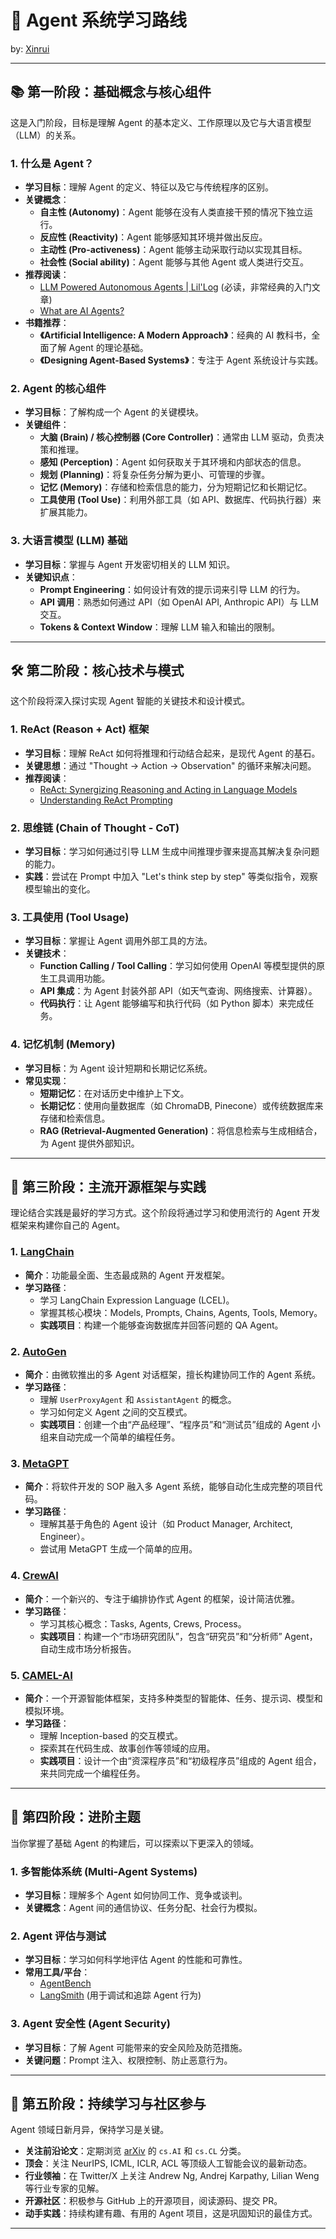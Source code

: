 # 🤖 Agent 系统学习路线

by: 
[Xinrui](https://github.com/xinrui-z.com)

---

## 📚 第一阶段：基础概念与核心组件

这是入门阶段，目标是理解 Agent 的基本定义、工作原理以及它与大语言模型（LLM）的关系。

### 1. 什么是 Agent？
- **学习目标**：理解 Agent 的定义、特征以及它与传统程序的区别。
- **关键概念**：
  - **自主性 (Autonomy)**：Agent 能够在没有人类直接干预的情况下独立运行。
  - **反应性 (Reactivity)**：Agent 能够感知其环境并做出反应。
  - **主动性 (Pro-activeness)**：Agent 能够主动采取行动以实现其目标。
  - **社会性 (Social ability)**：Agent 能够与其他 Agent 或人类进行交互。
- **推荐阅读**：
  - [LLM Powered Autonomous Agents | Lil'Log](https://lilianweng.github.io/posts/2023-06-23-agent/) (必读，非常经典的入门文章)
  - [What are AI Agents?](https://www.ibm.com/topics/ai-agents)
- **书籍推荐**：
  - **《Artificial Intelligence: A Modern Approach》**：经典的 AI 教科书，全面了解 Agent 的理论基础。
  - **《Designing Agent-Based Systems》**：专注于 Agent 系统设计与实践。

### 2. Agent 的核心组件
- **学习目标**：了解构成一个 Agent 的关键模块。
- **关键组件**：
  - **大脑 (Brain) / 核心控制器 (Core Controller)**：通常由 LLM 驱动，负责决策和推理。
  - **感知 (Perception)**：Agent 如何获取关于其环境和内部状态的信息。
  - **规划 (Planning)**：将复杂任务分解为更小、可管理的步骤。
  - **记忆 (Memory)**：存储和检索信息的能力，分为短期记忆和长期记忆。
  - **工具使用 (Tool Use)**：利用外部工具（如 API、数据库、代码执行器）来扩展其能力。

### 3. 大语言模型 (LLM) 基础
- **学习目标**：掌握与 Agent 开发密切相关的 LLM 知识。
- **关键知识点**：
  - **Prompt Engineering**：如何设计有效的提示词来引导 LLM 的行为。
  - **API 调用**：熟悉如何通过 API（如 OpenAI API, Anthropic API）与 LLM 交互。
  - **Tokens & Context Window**：理解 LLM 输入和输出的限制。

---

## 🛠️ 第二阶段：核心技术与模式

这个阶段将深入探讨实现 Agent 智能的关键技术和设计模式。

### 1. ReAct (Reason + Act) 框架
- **学习目标**：理解 ReAct 如何将推理和行动结合起来，是现代 Agent 的基石。
- **关键思想**：通过 "Thought -> Action -> Observation" 的循环来解决问题。
- **推荐阅读**：
  - [ReAct: Synergizing Reasoning and Acting in Language Models](https://arxiv.org/abs/2210.03629)
  - [Understanding ReAct Prompting](https://www.promptingguide.ai/techniques/react)

### 2. 思维链 (Chain of Thought - CoT)
- **学习目标**：学习如何通过引导 LLM 生成中间推理步骤来提高其解决复杂问题的能力。
- **实践**：尝试在 Prompt 中加入 "Let's think step by step" 等类似指令，观察模型输出的变化。

### 3. 工具使用 (Tool Usage)
- **学习目标**：掌握让 Agent 调用外部工具的方法。
- **关键技术**：
  - **Function Calling / Tool Calling**：学习如何使用 OpenAI 等模型提供的原生工具调用功能。
  - **API 集成**：为 Agent 封装外部 API（如天气查询、网络搜索、计算器）。
  - **代码执行**：让 Agent 能够编写和执行代码（如 Python 脚本）来完成任务。

### 4. 记忆机制 (Memory)
- **学习目标**：为 Agent 设计短期和长期记忆系统。
- **常见实现**：
  - **短期记忆**：在对话历史中维护上下文。
  - **长期记忆**：使用向量数据库（如 ChromaDB, Pinecone）或传统数据库来存储和检索信息。
  - **RAG (Retrieval-Augmented Generation)**：将信息检索与生成相结合，为 Agent 提供外部知识。

---

## 🚀 第三阶段：主流开源框架与实践

理论结合实践是最好的学习方式。这个阶段将通过学习和使用流行的 Agent 开发框架来构建你自己的 Agent。

### 1. [LangChain](https://github.com/langchain-ai/langchain)
- **简介**：功能最全面、生态最成熟的 Agent 开发框架。
- **学习路径**：
  - 学习 LangChain Expression Language (LCEL)。
  - 掌握其核心模块：Models, Prompts, Chains, Agents, Tools, Memory。
  - **实践项目**：构建一个能够查询数据库并回答问题的 QA Agent。

### 2. [AutoGen](https://github.com/microsoft/autogen)
- **简介**：由微软推出的多 Agent 对话框架，擅长构建协同工作的 Agent 系统。
- **学习路径**：
  - 理解 `UserProxyAgent` 和 `AssistantAgent` 的概念。
  - 学习如何定义 Agent 之间的交互模式。
  - **实践项目**：创建一个由“产品经理”、“程序员”和“测试员”组成的 Agent 小组来自动完成一个简单的编程任务。

### 3. [MetaGPT](https://github.com/FoundationAgents/MetaGPT)
- **简介**：将软件开发的 SOP 融入多 Agent 系统，能够自动化生成完整的项目代码。
- **学习路径**：
  - 理解其基于角色的 Agent 设计（如 Product Manager, Architect, Engineer）。
  - 尝试用 MetaGPT 生成一个简单的应用。

### 4. [CrewAI](https://github.com/crewAIInc/crewAI)
- **简介**：一个新兴的、专注于编排协作式 Agent 的框架，设计简洁优雅。
- **学习路径**：
  - 学习其核心概念：Tasks, Agents, Crews, Process。
  - **实践项目**：构建一个“市场研究团队”，包含“研究员”和“分析师” Agent，自动生成市场分析报告。

### 5. [CAMEL-AI](https://github.com/camel-ai/camel)
- **简介**：一个开源智能体框架，支持多种类型的智能体、任务、提示词、模型和模拟环境。
- **学习路径**：
  - 理解 Inception-based 的交互模式。
  - 探索其在代码生成、故事创作等领域的应用。
  - **实践项目**：设计一个由“资深程序员”和“初级程序员”组成的 Agent 组合，来共同完成一个编程任务。

---

## 🧠 第四阶段：进阶主题

当你掌握了基础 Agent 的构建后，可以探索以下更深入的领域。

### 1. 多智能体系统 (Multi-Agent Systems)
- **学习目标**：理解多个 Agent 如何协同工作、竞争或谈判。
- **关键概念**：Agent 间的通信协议、任务分配、社会行为模拟。

### 2. Agent 评估与测试
- **学习目标**：学习如何科学地评估 Agent 的性能和可靠性。
- **常用工具/平台**：
  - [AgentBench](https://github.com/THUDM/AgentBench)
  - [LangSmith](https://www.langchain.com/langsmith) (用于调试和追踪 Agent 行为)

### 3. Agent 安全性 (Agent Security)
- **学习目标**：了解 Agent 可能带来的安全风险及防范措施。
- **关键问题**：Prompt 注入、权限控制、防止恶意行为。

---

## 🌱 第五阶段：持续学习与社区参与

Agent 领域日新月异，保持学习是关键。

- **关注前沿论文**：定期浏览 [arXiv](https://arxiv.org/) 的 `cs.AI` 和 `cs.CL` 分类。
- **顶会**：关注 NeurIPS, ICML, ICLR, ACL 等顶级人工智能会议的最新动态。
- **行业领袖**：在 Twitter/X 上关注 Andrew Ng, Andrej Karpathy, Lilian Weng 等行业专家的见解。
- **开源社区**：积极参与 GitHub 上的开源项目，阅读源码、提交 PR。
- **动手实践**：持续构建有趣、有用的 Agent 项目，这是巩固知识的最佳方式。

---
